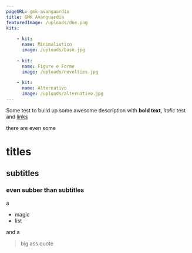 ```yaml
---
pageURL: gmk-avanguardia
title: GMK Avanguardia
featuredImage: /uploads/due.png
kits:
 
    - kit:
      name: Minimalistico
      image: /uploads/base.jpg
  
    - kit:
      name: Figure e Forme
      image: /uploads/novelties.jpg
  
    - kit:
      name: Alternativo
      image: /uploads/alternativo.jpg
---
```

Some test to build up some awesome description with **bold text**, *italic* test and [links](https://blog.simonecolabufalo.com)

there are even some

# titles

## subtitles

### even subber than subtitles

a 

* magic
* list

and a 
> big ass quote